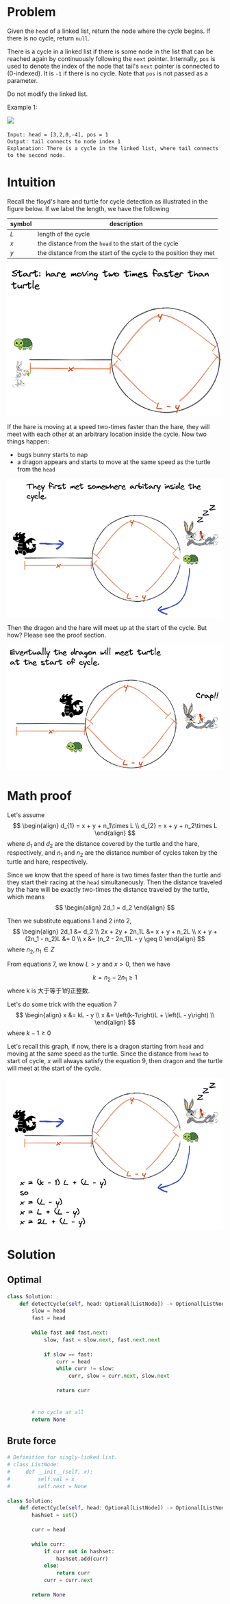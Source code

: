 # Problem

Given the `head` of a linked list, return the node where the cycle begins. If there is no cycle, return `null`.

There is a cycle in a linked list if there is some node in the list that can be reached again by continuously following the `next` pointer. Internally, `pos` is used to denote the index of the node that tail's `next` pointer is connected to (0-indexed). It is `-1` if there is no cycle. Note that `pos` is not passed as a parameter.

Do not modify the linked list.

Example 1:

![](https://assets.leetcode.com/uploads/2018/12/07/circularlinkedlist.png)

```plaintext
Input: head = [3,2,0,-4], pos = 1
Output: tail connects to node index 1
Explanation: There is a cycle in the linked list, where tail connects to the second node.
```


# Intuition

Recall the floyd's hare and turtle for cycle detection as illustrated in the figure below. If we label the length, we have the following

|symbol|description|
|---|---|
|$L$|length of the cycle|
|$x$|the distance from the `head` to the start of the cycle|
|$y$|the distance from the start of the cycle to the position they met|

![](142-1.png)

If the hare is moving at a speed two-times faster than the hare, they will meet with each other at an arbitrary location inside the cycle. Now two things happen:
- bugs bunny starts to nap
- a dragon appears and starts to move at the same speed as the turtle from the `head`


![](142-2.png)

Then the dragon and the hare will meet up at the start of the cycle. But how? Please see the proof section.

![](142-3.png)


# Math proof

Let's assume 
$$
\begin{align}
d_{1} = x + y + n_1\times L \\
d_{2} = x + y + n_2\times L
\end{align}
$$
where $d_{1}$ and $d_{2}$ are the distance covered by the turtle and the hare, respectively, and $n_1$ and $n_2$ are the distance number of cycles taken by the turtle and hare, respectively.

Since we know that the speed of hare is two times faster than the turtle and they start their racing at the `head` simultaneously. Then the distance traveled by the hare will be exactly two-times the distance traveled by the turtle, which means
$$
\begin{align}
2d_1 = d_2
\end{align}
$$

Then we substitute equations 1 and 2 into 2,
$$
\begin{align}
    2d_1 &= d_2 \\
    2x + 2y + 2n_1L &= x + y + n_2L \\
    x + y + (2n_1 - n_2)L &= 0 \\
    x &= (n_2 - 2n_1)L - y \geq 0
\end{align}
$$
where $n_2,n_1 \in Z$

From equations 7, we know $L>y$ and $x>0$, then we have

$$
k = n_2 - 2n_1 \geq 1
$$
where k is 大于等于1的正整数.

Let's do some trick with the equation 7
$$
\begin{align}
    x &= kL - y \\
    x &= \left(k-1\right)L + \left(L - y\right) \\
\end{align}
$$
where $k-1\geq0$

Let's recall this graph, if now, there is a dragon starting from `head` and moving at the same speed as the turtle. Since the distance from `head` to start of cycle, $x$ will always satisfy the equation 9, then dragon and the turtle will meet at the start of the cycle.

![](142-4.png)


# Solution

## Optimal

```python
class Solution:
    def detectCycle(self, head: Optional[ListNode]) -> Optional[ListNode]:
        slow = head
        fast = head

        while fast and fast.next:
            slow, fast = slow.next, fast.next.next

            if slow == fast:
                curr = head
                while curr != slow:
                    curr, slow = curr.next, slow.next
                
                return curr


        # no cycle at all
        return None
```

## Brute force

```python
# Definition for singly-linked list.
# class ListNode:
#     def __init__(self, x):
#         self.val = x
#         self.next = None

class Solution:
    def detectCycle(self, head: Optional[ListNode]) -> Optional[ListNode]:
        hashset = set()

        curr = head

        while curr:
            if curr not in hashset:
                hashset.add(curr)
            else:
                return curr
            curr = curr.next

        return None
```